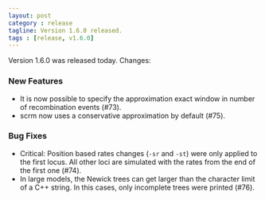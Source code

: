 ```yaml
---
layout: post
category : release
tagline: Version 1.6.0 released.
tags : [release, v1.6.0]
---
```


Version 1.6.0 was released today. Changes:

### New Features
+ It is now possible to specify the approximation exact window in number 
  of recombination events (#73).
+ scrm now uses a conservative approximation by default (#75).

### Bug Fixes
+ Critical:  Position based rates changes (`-sr` and `-st`) were only
  applied to the first locus. All other loci are simulated with the rates from
  the end of the first one (#74).
+ In large models, the Newick trees can get larger than the character limit
  of a C++ string. In this cases, only incomplete trees were printed (#76).

